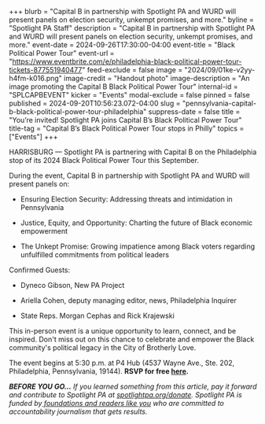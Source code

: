 +++
blurb = "Capital B in partnership with Spotlight PA and WURD will present panels on election security, unkempt promises, and more."
byline = "Spotlight PA Staff"
description = "Capital B in partnership with Spotlight PA and WURD will present panels on election security, unkempt promises, and more."
event-date = 2024-09-26T17:30:00-04:00
event-title = "Black Political Power Tour"
event-url = "https://www.eventbrite.com/e/philadelphia-black-political-power-tour-tickets-877551940477"
feed-exclude = false
image = "2024/09/01ke-v2yy-h4fm-k016.png"
image-credit = "Handout photo"
image-description = "An image promoting the Capital B Black Political Power Tour"
internal-id = "SPLCAPBEVENT"
kicker = "Events"
modal-exclude = false
pinned = false
published = 2024-09-20T10:56:23.072-04:00
slug = "pennsylvania-capital-b-black-political-power-tour-philadelphia"
suppress-date = false
title = "You’re invited! Spotlight PA joins Capital B’s Black Political Power Tour"
title-tag = "Capital B’s Black Political Power Tour stops in Philly"
topics = ["Events"]
+++

HARRISBURG — Spotlight PA is partnering with Capital B on the Philadelphia stop of its 2024 Black Political Power Tour this September.

During the event, Capital B in partnership with Spotlight PA and WURD will present panels on:

- Ensuring Election Security: Addressing threats and intimidation in Pennsylvania

- Justice, Equity, and Opportunity: Charting the future of Black economic empowerment

- The Unkept Promise: Growing impatience among Black voters regarding unfulfilled commitments from political leaders

Confirmed Guests:

- Dyneco Gibson, New PA Project

- Ariella Cohen, deputy managing editor, news, Philadelphia Inquirer

- State Reps. Morgan Cephas and Rick Krajewski

This in-person event is a unique opportunity to learn, connect, and be inspired. Don&#39;t miss out on this chance to celebrate and empower the Black community&#39;s political legacy in the City of Brotherly Love.

The event begins at 5:30 p.m. at P4 Hub (4537 Wayne Ave., Ste. 202, Philadelphia, Pennsylvania, 19144). <strong>RSVP for free </strong><a href="https://www.eventbrite.com/e/philadelphia-black-political-power-tour-tickets-877551940477"><strong>here</strong></a><strong>.</strong>

<strong><em>BEFORE YOU GO…</em></strong><em> If you learned something from this article, pay it forward and contribute to Spotlight PA at </em><a href="https://www.spotlightpa.org/donate"><em>spotlightpa.org/donate</em></a><em>. Spotlight PA is funded by</em><a href="https://www.spotlightpa.org/support"><em> foundations and readers like you</em></a><em> who are committed to accountability journalism that gets results.</em>

